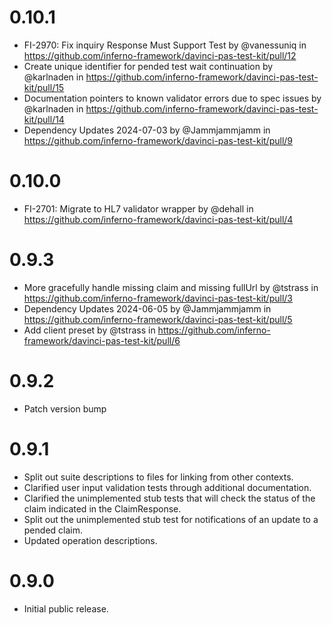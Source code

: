 # 0.10.1

* FI-2970: Fix inquiry Response Must Support Test by @vanessuniq in https://github.com/inferno-framework/davinci-pas-test-kit/pull/12
* Create unique identifier for pended test wait continuation by @karlnaden in https://github.com/inferno-framework/davinci-pas-test-kit/pull/15
* Documentation pointers to known validator errors due to spec issues by @karlnaden in https://github.com/inferno-framework/davinci-pas-test-kit/pull/14
* Dependency Updates 2024-07-03 by @Jammjammjamm in https://github.com/inferno-framework/davinci-pas-test-kit/pull/9

# 0.10.0

* FI-2701: Migrate to HL7 validator wrapper by @dehall in https://github.com/inferno-framework/davinci-pas-test-kit/pull/4

# 0.9.3

* More gracefully handle missing claim and missing fullUrl by @tstrass in https://github.com/inferno-framework/davinci-pas-test-kit/pull/3
* Dependency Updates 2024-06-05 by @Jammjammjamm in https://github.com/inferno-framework/davinci-pas-test-kit/pull/5
* Add client preset by @tstrass in https://github.com/inferno-framework/davinci-pas-test-kit/pull/6

# 0.9.2

* Patch version bump

# 0.9.1

* Split out suite descriptions to files for linking from other contexts.
* Clarified user input validation tests through additional documentation.
* Clarified the unimplemented stub tests that will check the status of the claim indicated in the ClaimResponse.
* Split out the unimplemented stub test for notifications of an update to a pended claim.
* Updated operation descriptions.

# 0.9.0

* Initial public release.